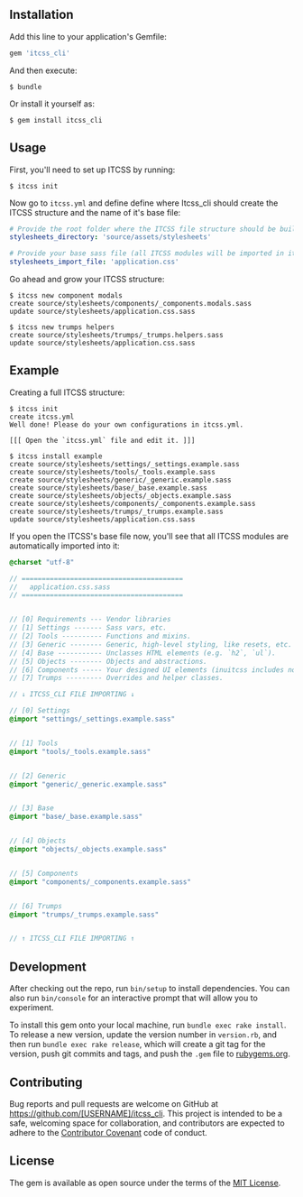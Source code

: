 ## Installation

Add this line to your application's Gemfile:

```ruby
gem 'itcss_cli'
```

And then execute:

    $ bundle

Or install it yourself as:

    $ gem install itcss_cli

## Usage

First, you'll need to set up ITCSS by running:

    $ itcss init
    
Now go to `itcss.yml` and define define where Itcss_cli should create the ITCSS structure and the name of it's base file:

```yml
# Provide the root folder where the ITCSS file structure should be built.
stylesheets_directory: 'source/assets/stylesheets'

# Provide your base sass file (all ITCSS modules will be imported in it).
stylesheets_import_file: 'application.css'
```

Go ahead and grow your ITCSS structure:
```{r, engine='bash'}
$ itcss new component modals
create source/stylesheets/components/_components.modals.sass
update source/stylesheets/application.css.sass

$ itcss new trumps helpers
create source/stylesheets/trumps/_trumps.helpers.sass
update source/stylesheets/application.css.sass
```

## Example
Creating a full ITCSS structure:

```{r, engine='bash'}
$ itcss init
create itcss.yml
Well done! Please do your own configurations in itcss.yml.

[[[ Open the `itcss.yml` file and edit it. ]]]

$ itcss install example
create source/stylesheets/settings/_settings.example.sass
create source/stylesheets/tools/_tools.example.sass
create source/stylesheets/generic/_generic.example.sass
create source/stylesheets/base/_base.example.sass
create source/stylesheets/objects/_objects.example.sass
create source/stylesheets/components/_components.example.sass
create source/stylesheets/trumps/_trumps.example.sass
update source/stylesheets/application.css.sass
```

If you open the ITCSS's base file now, you'll see that all ITCSS modules are automatically imported into it:
```sass
@charset "utf-8"

// ========================================
//   application.css.sass
// ========================================


// [0] Requirements --- Vendor libraries
// [1] Settings ------- Sass vars, etc.
// [2] Tools ---------- Functions and mixins.
// [3] Generic -------- Generic, high-level styling, like resets, etc.
// [4] Base ----------- Unclasses HTML elements (e.g. `h2`, `ul`).
// [5] Objects -------- Objects and abstractions.
// [6] Components ----- Your designed UI elements (inuitcss includes none of these).
// [7] Trumps --------- Overrides and helper classes.

// ↓ ITCSS_CLI FILE IMPORTING ↓

// [0] Settings
@import "settings/_settings.example.sass"


// [1] Tools
@import "tools/_tools.example.sass"


// [2] Generic
@import "generic/_generic.example.sass"


// [3] Base
@import "base/_base.example.sass"


// [4] Objects
@import "objects/_objects.example.sass"


// [5] Components
@import "components/_components.example.sass"


// [6] Trumps
@import "trumps/_trumps.example.sass"


// ↑ ITCSS_CLI FILE IMPORTING ↑
```

## Development

After checking out the repo, run `bin/setup` to install dependencies. You can also run `bin/console` for an interactive prompt that will allow you to experiment.

To install this gem onto your local machine, run `bundle exec rake install`. To release a new version, update the version number in `version.rb`, and then run `bundle exec rake release`, which will create a git tag for the version, push git commits and tags, and push the `.gem` file to [rubygems.org](https://rubygems.org).

## Contributing

Bug reports and pull requests are welcome on GitHub at https://github.com/[USERNAME]/itcss_cli. This project is intended to be a safe, welcoming space for collaboration, and contributors are expected to adhere to the [Contributor Covenant](http://contributor-covenant.org) code of conduct.


## License

The gem is available as open source under the terms of the [MIT License](http://opensource.org/licenses/MIT).

